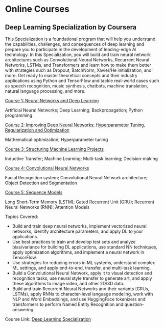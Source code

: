 # Online Courses 

## Deep Learning Specialization by Coursera
This Specialization is a foundational program that will help you understand the capabilities, challenges, and consequences of deep learning and prepare you to participate in the development of leading-edge AI technology. In this Specialization, you will build and train neural network architectures such as Convolutional Neural Networks, Recurrent Neural Networks, LSTMs, and Transformers and learn how to make them better with strategies such as Dropout, BatchNorm, Xavier/He initialization, and more. Get ready to master theoretical concepts and their industry applications using Python and TensorFlow and tackle real-world cases such as speech recognition, music synthesis, chatbots, machine translation, natural language processing, and more.

[Course 1: Neural Networks and Deep Learning]()

Artificial Neural Networks; Deep Learning; Backpropagation; Python programming

[Course 2: Improving Deep Neural Networks: Hyperparameter Tuning, Regularization and Optimization]()

Mathematical optimization; Hyperparameter tuning

[Course 3: Structuring Machine Learning Projects]()

Inductive Transfer; Machine Learning; Multi-task learning; Decision-making

[Course 4: Convolutional Neural Networks]()

Facial Recognition system; Convolutional Neural Network architecture; Object Detection and Segmentation

[Course 5: Sequence Models]()

Long Short-Term Memory (LSTM); Gated Recurrent Unit (GRU); Recurrent Neural Networks (RNN); Attention Models

Topics Covered:
*   Build and train deep neural networks, implement vectorized neural networks, identify architecture parameters, and apply DL to your applications.
*   Use best practices to train and develop test sets and analyze bias/variance for building DL applications, use standard NN techniques, apply optimization algorithms, and implement a neural network in TensorFlow.
*   Use strategies for reducing errors in ML systems, understand complex ML settings, and apply end-to-end, transfer, and multi-task learning.
*   Build a Convolutional Neural Network, apply it to visual detection and recognition tasks, use neural style transfer to generate art, and apply these algorithms to image video, and other 2D/3D data.
*   Build and train Recurrent Neural Networks and their variants (GRUs, LSTMs), apply RNNs to character-level language modeling, work with NLP and Word Embeddings, and use HuggingFace tokenizers and transformers to perform Named Entity Recognition and question-answering

Course Link: [Deep Learning Specialization](https://www.coursera.org/specializations/deep-learning)

